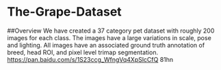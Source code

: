 # The-Grape-Dataset

##Overview
We have created a 37 category pet dataset with roughly 200 images for each class. The images have a large variations in scale, pose and lighting. All images have an associated ground truth annotation of breed, head ROI, and pixel level trimap segmentation.
 <https://pan.baidu.com/s/1S23ccg_WfngVq4XpSlcCfQ>
  81hn
